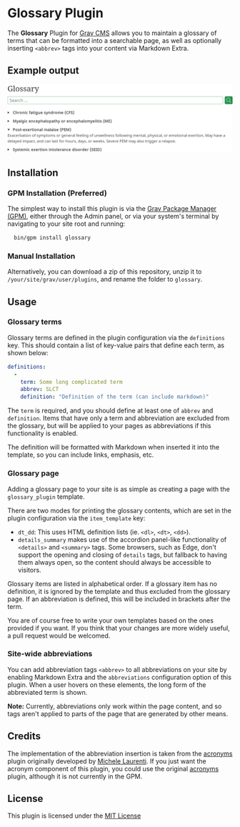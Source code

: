 # Glossary Plugin

The **Glossary** Plugin for [Grav CMS](http://github.com/getgrav/grav) allows you to maintain a glossary of terms that can be formatted into a searchable page, as well as optionally inserting `<abbrev>` tags into your content via Markdown Extra.

## Example output

![Example output of the Glossary plugin in details/summary mode, with the search bar](assets/example_output.png)


## Installation

### GPM Installation (Preferred)

The simplest way to install this plugin is via the [Grav Package Manager (GPM)](http://learn.getgrav.org/advanced/grav-gpm), either through the Admin panel, or via your system's terminal by navigating to your site root and running:

```sh
  bin/gpm install glossary
```

### Manual Installation

Alternatively, you can download a zip of this repository, unzip it to `/your/site/grav/user/plugins`, and rename the folder to `glossary`.


## Usage

### Glossary terms

Glossary terms are defined in the plugin configuration via the `definitions` key. This should contain a list of key-value pairs that define each term, as shown below:

```yaml
definitions:
  -
    term: Some long complicated term
    abbrev: SLCT
    definition: "Definition of the term (can include markdown)"
```

The `term` is required, and you should define at least one of `abbrev` and `definition`. Items that have only a term and abbreviation are excluded from the glossary, but will be applied to your pages as abbreviations if this functionality is enabled.

The definition will be formatted with Markdown when inserted it into the template, so you can include links, emphasis, etc.


### Glossary page

Adding a glossary page to your site is as simple as creating a page with the `glossary_plugin` template.

There are two modes for printing the glossary contents, which are set in the plugin configuration via the `item_template` key:

- `dt_dd`: This uses HTML definition lists (ie. `<dl>`, `<dt>`, `<dd>`).
- `details_summary` makes use of the accordion panel-like functionality of `<details>` and `<summary>` tags. Some browsers, such as Edge, don't support the opening and closing of `details` tags, but fallback to having them always open, so the content should always be accessible to visitors.

Glossary items are listed in alphabetical order. If a glossary item has no definition, it is ignored by the template and thus excluded from the glossary page. If an abbreviation is defined, this will be included in brackets after the term.

You are of course free to write your own templates based on the ones provided if you want. If you think that your changes are more widely useful, a pull request would be welcomed.


### Site-wide abbreviations

You can add abbreviation tags `<abbrev>` to all abbreviations on your site by enabling Markdown Extra and the `abbreviations` configuration option of this plugin. When a user hovers on these elements, the long form of the abbreviated term is shown.

**Note:** Currently, abbreviations only work within the page content, and so tags aren't applied to parts of the page that are generated by other means.


## Credits

The implementation of the abbreviation insertion is taken from the [acronyms](https://github.com/asmeikal/grav-plugin-acronyms) plugin originally developed by [Michele Laurenti](https://github.com/asmeikal). If you just want the acronym component of this plugin, you could use the original [acronyms](https://github.com/asmeikal/grav-plugin-acronyms) plugin, although it is not currently in the GPM.


## License

This plugin is licensed under the [MIT License](LICENSE)
